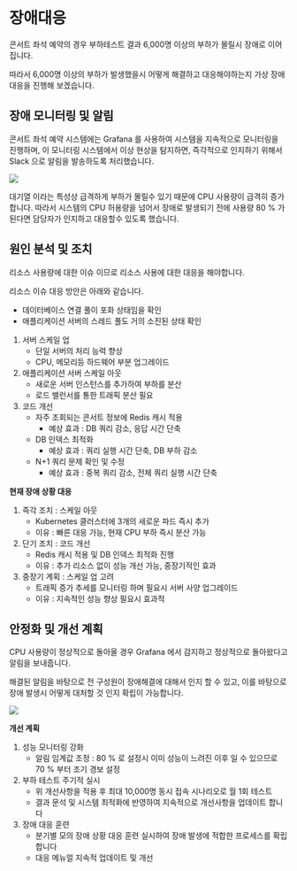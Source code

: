 # 장애대응

콘서트 좌석 예약의 경우 부하테스트 결과 6,000명 이상의 부하가 몰릴시 장애로 이어집니다.

따라서 6,000명 이상의 부하가 발생했을시 어떻게 해결하고 대응해야하는지 가상 장애 대응을 진행해 보겠습니다.

## 장애 모니터링 및 알림

콘서트 좌석 예약 시스템에는 Grafana 를 사용하여 시스템을 지속적으로 모니터링을 진행하며, 이 모니터링 시스템에서 이상 현상을 탐지하면,
즉각적으로 인지하기 위해서 Slack 으로 알림을 발송하도록 처리했습니다.

![](https://velog.velcdn.com/images/asdcz11/post/585bd365-c4b6-4fb2-a15b-b2b65e749f35/image.png)

대기열 이라는 특성상 급격하게 부하가 몰릴수 있기 때문에 CPU 사용량이 급격히 증가합니다.
따라서 시스템의 CPU 허용량을 넘어서 장애로 발생되기 전에 사용량 80 % 가 된다면 담당자가 인지하고 대응할수 있도록 했습니다.

## 원인 분석 및 조치

리소스 사용량에 대한 이슈 이므로 리소스 사용에 대한 대응을 해야합니다.

리소스 이슈 대응 방안은 아래와 같습니다.

- 데이터베이스 연결 풀이 포화 상태임을 확인
- 애플리케이션 서버의 스레드 풀도 거의 소진된 상태 확인

1. 서버 스케일 업
   - 단일 서버의 처리 능력 향상
   - CPU, 메모리등 하드웨어 부분 업그레이드
2. 애플리케이션 서버 스케일 아웃
   - 새로운 서버 인스턴스를 추가하여 부하를 분산
   - 로드 밸런서를 통한 트래픽 분산 필요
3. 코드 개선
    - 자주 조회되는 콘서트 정보에 Redis 캐시 적용
      - 예상 효과 : DB 쿼리 감소, 응답 시간 단축
    - DB 인덱스 최적화
      - 예상 효과 : 쿼리 실행 시간 단축, DB 부하 감소
    - N+1 쿼리 문제 확인 및 수정
      - 예상 효과 : 중복 쿼리 감소, 전체 쿼리 실행 시간 단축


**현재 장애 상황 대응**

1. 즉각 조치 : 스케일 아웃
   - Kubernetes 클러스터에 3개의 새로운 파드 즉시 추가
   - 이유 : 빠른 대응 가능, 현재 CPU 부하 즉시 분산 가능
2. 단기 조치 : 코드 개선
   - Redis 캐시 적용 및 DB 인덱스 최적화 진행
   - 이유 : 추가 리소스 없이 성능 개선 가능, 중장기적인 효과
3. 중장기 계획 : 스케일 업 고려
   - 트래픽 증가 추세를 모니터링 하며 필요시 서버 사양 업그레이드
   - 이유 : 지속적인 성능 향상 필요시 효과적

## 안정화 및 개선 계획

CPU 사용량이 정상적으로 돌아올 경우 Grafana 에서 감지하고 정상적으로 돌아왔다고 알림을 보내줍니다.

해결된 알림을 바탕으로 전 구성원이 장애해결에 대해서 인지 할 수 있고, 이를 바탕으로 장애 발생시 어떻게 대처할 것 인지 확립이 가능합니다.

![](https://velog.velcdn.com/images/asdcz11/post/9459a990-ccb1-4ada-a948-d57e6d72ba17/image.png)

**개선 계획**

1. 성능 모니터링 강화
   - 알림 임계값 조정 : 80 % 로 설정시 이미 성능이 느려진 이후 일 수 있으므로 70 % 부터 조기 경보 설정
2. 부하 테스트 주기적 실시
   - 위 개선사항을 적용 후 최대 10,000명 동시 접속 시나리오로 월 1회 테스트
   - 결과 문석 및 시스템 최적화에 반영하여 지속적으로 개선사항을 업데이트 합니다
3. 장애 대응 훈련
   - 분기별 모의 장애 상황 대응 훈련 실시하여 장애 발생에 적합한 프로세스를 확립합니다
   - 대응 메뉴얼 지속적 업데이트 및 개선

